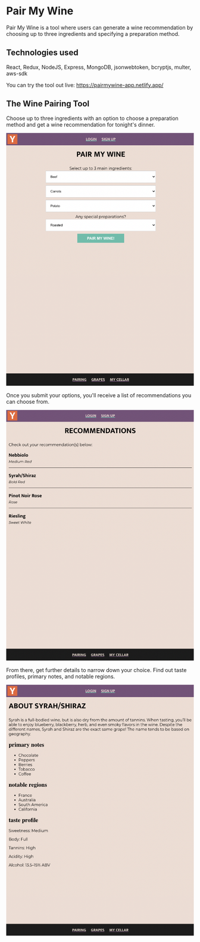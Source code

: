 # Pair My Wine

Pair My Wine is a tool where users can generate a wine recommendation by choosing up to three ingredients and specifying a preparation method.

## Technologies used

React, Redux, NodeJS, Express, MongoDB, jsonwebtoken, bcryptjs, multer, aws-sdk

You can try the tool out live: https://pairmywine-app.netlify.app/

## The Wine Pairing Tool

Choose up to three ingredients with an option to choose a preparation method and get a wine recommendation for tonight's dinner.

![Demo](./frontend/public/winegenerator.png)

Once you submit your options, you'll receive a list of recommendations you can choose from.

![Demo](./frontend/public/recommendation.png)

From there, get further details to narrow down your choice. Find out taste profiles, primary notes, and notable regions.

![Demo](./frontend/public/winedetails.png)
